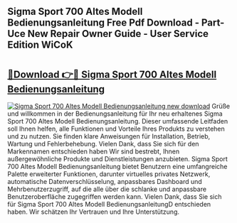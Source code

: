 ## Sigma Sport 700 Altes Modell Bedienungsanleitung Free Pdf Download - Part-Uce New Repair Owner Guide - User Service Edition WiCoK

# <h2><a href="http://df0v1b.blite.top/?on=Sigma+Sport+700+Altes+Modell+Bedienungsanleitung">🔗Download 👉🔴 Sigma Sport 700 Altes Modell Bedienungsanleitung</a></h2>

[![Sigma Sport 700 Altes Modell Bedienungsanleitung new download](https://i.imgur.com/lujVjoI.png)](http://df0v1b.blite.top/?on=Sigma+Sport+700+Altes+Modell+Bedienungsanleitung)
Grüße und willkommen in der Bedienungsanleitung für Ihr neu erhaltenes Sigma Sport 700 Altes Modell Bedienungsanleitung. Dieser umfassende Leitfaden soll Ihnen helfen, alle Funktionen und Vorteile Ihres Produkts zu verstehen und zu nutzen. Sie finden klare Anweisungen für Installation, Betrieb, Wartung und Fehlerbehebung. Vielen Dank, dass Sie sich für den Markennamen entschieden haben Wir sind bestrebt, Ihnen außergewöhnliche Produkte und Dienstleistungen anzubieten. Sigma Sport 700 Altes Modell Bedienungsanleitung bietet Benutzern eine umfangreiche Palette erweiterter Funktionen, darunter virtuelles privates Netzwerk, automatische Datenverschlüsselung, anpassbares Dashboard und Mehrbenutzerzugriff, auf die alle über die schlanke und anpassbare Benutzeroberfläche zugegriffen werden kann. Vielen Dank, dass Sie sich für Sigma Sport 700 Altes Modell BedienungsanleitungD entschieden haben. Wir schätzen Ihr Vertrauen und Ihre Unterstützung.
